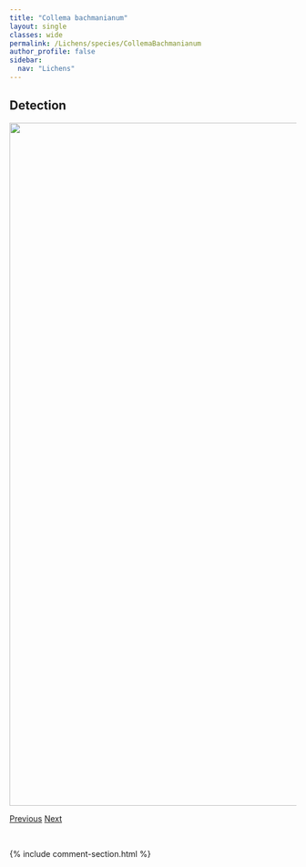 ```yaml
---
title: "Collema bachmanianum"
layout: single
classes: wide
permalink: /Lichens/species/CollemaBachmanianum
author_profile: false
sidebar:
  nav: "Lichens"
---
```


<h2>Detection</h2>

<a href="https://drive.google.com/uc?export=view&id=1J_twHSvf0-Skk49S9fKeQkTa7YGIHjIn">
<img src="https://drive.google.com/uc?export=view&id=1J_twHSvf0-Skk49S9fKeQkTa7YGIHjIn" height = "1200" width = "800">
</a>


<a href="/DevelopmentWebsite/Lichens/species/CladoniaVerticillata" class="pagination--pager" title="Cladonia verticillata">Previous</a> <a href="/DevelopmentWebsite/Lichens/species/CollemaCoccophorum" class="pagination--pager" title="Collema coccophorum">Next</a>

<p>&nbsp;</p>

{% include comment-section.html %}
